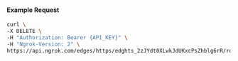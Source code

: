 <!-- Code generated for API Clients. DO NOT EDIT. -->

#### Example Request

```bash
curl \
-X DELETE \
-H "Authorization: Bearer {API_KEY}" \
-H "Ngrok-Version: 2" \
https://api.ngrok.com/edges/https/edghts_2zJYdt0XLwkJdUKxcPsZhblg6rR/routes/edghtsrt_2zJYdsdnyZAUvjQvbXiDiIZyRKs/ip_restriction
```
